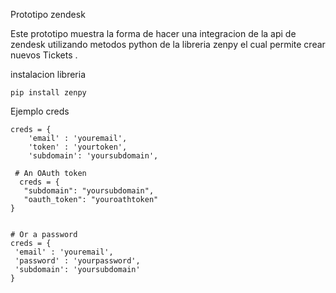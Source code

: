Prototipo zendesk

Este prototipo muestra la forma de hacer una integracion de la api de zendesk utilizando metodos python de la libreria zenpy el cual permite crear nuevos Tickets .

instalacion libreria

    pip install zenpy

Ejemplo creds

    creds = {
        'email' : 'youremail',
        'token' : 'yourtoken',
        'subdomain': 'yoursubdomain', 

     # An OAuth token
      creds = {
       "subdomain": "yoursubdomain",
       "oauth_token": "youroathtoken"
    }


    # Or a password
    creds = {
     'email' : 'youremail',
     'password' : 'yourpassword',
     'subdomain': 'yoursubdomain'
    }
